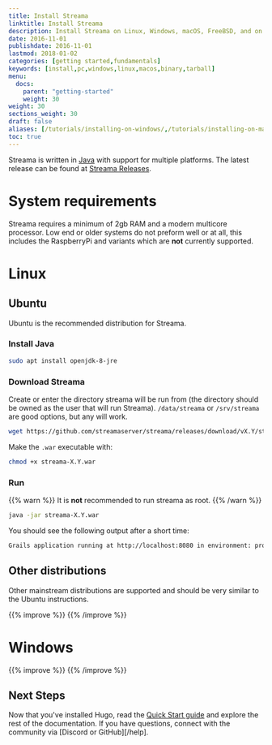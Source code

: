 ```yaml
---
title: Install Streama
linktitle: Install Streama
description: Install Streama on Linux, Windows, macOS, FreeBSD, and on any machine with sufficient resources where Java can run.
date: 2016-11-01
publishdate: 2016-11-01
lastmod: 2018-01-02
categories: [getting started,fundamentals]
keywords: [install,pc,windows,linux,macos,binary,tarball]
menu:
  docs:
    parent: "getting-started"
    weight: 30
weight: 30
sections_weight: 30
draft: false
aliases: [/tutorials/installing-on-windows/,/tutorials/installing-on-mac/,/overview/installing/,/getting-started/install,/install/]
toc: true
---
```


Streama is written in [Java](https://java.com/) with support for multiple platforms. The latest release can be found at [Streama Releases][releases].


# System requirements
Streama requires a minimum of 2gb RAM and a modern multicore processor. Low end or older systems do not preform well or at all, this includes the RaspberryPi and variants which are **not** currently supported.


# Linux
## Ubuntu
Ubuntu is the recommended distribution for Streama.

### Install Java

```bash
sudo apt install openjdk-8-jre
```

### Download Streama

Create or enter the directory streama will be run from (the directory should be owned as the user that will run Streama). `/data/streama` or `/srv/streama` are good options, but any will work.

```bash
wget https://github.com/streamaserver/streama/releases/download/vX.Y/streama-X.Y.war
```

Make the `.war` executable with:

```bash
chmod +x streama-X.Y.war
```

### Run

{{% warn %}}
It is **not** recommended to run streama as root.
{{% /warn %}}

```bash
java -jar streama-X.Y.war
```

You should see the following output after a short time: 

```bash
Grails application running at http://localhost:8080 in environment: production
```

## Other distributions
Other mainstream distributions are supported and should be very similar to the Ubuntu instructions.

{{% improve %}}
{{% /improve %}}

# Windows
{{% improve %}}
{{% /improve %}}
 

## Next Steps

Now that you've installed Hugo, read the [Quick Start guide][quickstart] and explore the rest of the documentation. If you have questions, connect with the community via [Discord or GitHub][/help].

[quickstart]: /getting-started/quick-start/
[releases]: https://github.com/streamaserver/streama/releases/